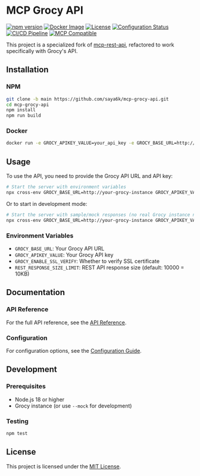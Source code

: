 # MCP Grocy API

[![npm version](https://img.shields.io/npm/v/mcp-grocy-api.svg)](https://www.npmjs.com/package/mcp-grocy-api)
[![Docker Image](https://img.shields.io/badge/docker%20image-ghcr.io-blue)](https://github.com/saya6k/mcp-grocy-api/pkgs/container/mcp-grocy-api)
[![License](https://img.shields.io/github/license/saya6k/mcp-grocy-api)](LICENSE)
[![Configuration Status](https://github.com/saya6k/mcp-grocy-api/actions/workflows/validate-config.yml/badge.svg)](https://github.com/saya6k/mcp-grocy-api/actions/workflows/validate-config.yml)
[![CI/CD Pipeline](https://github.com/saya6k/mcp-grocy-api/actions/workflows/pipeline.yml/badge.svg)](https://github.com/saya6k/mcp-grocy-api/actions/workflows/pipeline.yml)
[![MCP Compatible](https://img.shields.io/badge/MCP-Compatible-blue)](https://modelcontextprotocol.io)

This project is a specialized fork of [mcp-rest-api](https://github.com/dkmaker/mcp-rest-api), refactored to work specifically with Grocy's API.

## Installation

### NPM

```bash
git clone -b main https://github.com/saya6k/mcp-grocy-api.git
cd mcp-grocy-api
npm install
npm run build
```

### Docker

```bash
docker run -e GROCY_APIKEY_VALUE=your_api_key -e GROCY_BASE_URL=http://your-grocy-instance ghcr.io/saya6k/mcp-grocy-api:latest
```

## Usage

To use the API, you need to provide the Grocy API URL and API key:

```bash
# Start the server with environment variables
npx cross-env GROCY_BASE_URL=http://your-grocy-instance GROCY_APIKEY_VALUE=your_api_key mcp-grocy-api
```

Or to start in development mode:

```bash
# Start the server with sample/mock responses (no real Grocy instance needed)
npx cross-env GROCY_BASE_URL=http://your-grocy-instance GROCY_APIKEY_VALUE=your_api_key mcp-grocy-api --mock
```

### Environment Variables

- `GROCY_BASE_URL`: Your Grocy API URL
- `GROCY_APIKEY_VALUE`: Your Grocy API key
- `GROCY_ENABLE_SSL_VERIFY`: Whether to verify SSL certificate
- `REST_RESPONSE_SIZE_LIMIT`: REST API response size  (default: 10000 = 10KB)

## Documentation

### API Reference

For the full API reference, see the [API Reference](src/resources/api-reference.md).

### Configuration

For configuration options, see the [Configuration Guide](src/resources/config.md).

## Development

### Prerequisites

- Node.js 18 or higher
- Grocy instance (or use `--mock` for development)

### Testing

```bash
npm test
```

## License

This project is licensed under the [MIT License](LICENSE).
